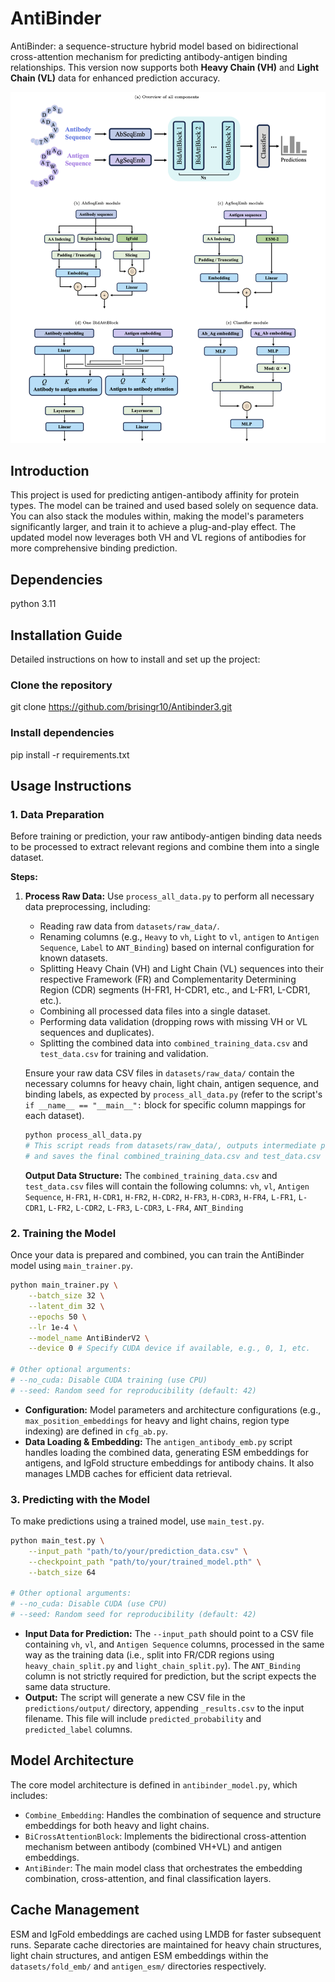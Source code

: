 # AntiBinder
AntiBinder: a sequence-structure hybrid model based on bidirectional cross-attention mechanism for predicting antibody-antigen binding relationships. This version now supports both **Heavy Chain (VH)** and **Light Chain (VL)** data for enhanced prediction accuracy.

![framework](./figures/model_all.png)

## Introduction
This project is used for predicting antigen-antibody affinity for protein types. The model can be trained and used based solely on sequence data. You can also stack the modules within, making the model's parameters significantly larger, and train it to achieve a plug-and-play effect. The updated model now leverages both VH and VL regions of antibodies for more comprehensive binding prediction.

## Dependencies
python 3.11

## Installation Guide
Detailed instructions on how to install and set up the project:

### Clone the repository
git clone https://github.com/brisingr10/Antibinder3.git

### Install dependencies
pip install -r requirements.txt

## Usage Instructions

### 1. Data Preparation
Before training or prediction, your raw antibody-antigen binding data needs to be processed to extract relevant regions and combine them into a single dataset.

**Steps:**

1.  **Process Raw Data:**
    Use `process_all_data.py` to perform all necessary data preprocessing, including:
    *   Reading raw data from `datasets/raw_data/`.
    *   Renaming columns (e.g., `Heavy` to `vh`, `Light` to `vl`, `antigen` to `Antigen Sequence`, `Label` to `ANT_Binding`) based on internal configuration for known datasets.
    *   Splitting Heavy Chain (VH) and Light Chain (VL) sequences into their respective Framework (FR) and Complementarity Determining Region (CDR) segments (H-FR1, H-CDR1, etc., and L-FR1, L-CDR1, etc.).
    *   Combining all processed data files into a single dataset.
    *   Performing data validation (dropping rows with missing VH or VL sequences and duplicates).
    *   Splitting the combined data into `combined_training_data.csv` and `test_data.csv` for training and validation.

    Ensure your raw data CSV files in `datasets/raw_data/` contain the necessary columns for heavy chain, light chain, antigen sequence, and binding labels, as expected by `process_all_data.py` (refer to the script's `if __name__ == "__main__":` block for specific column mappings for each dataset).

    ```bash
    python process_all_data.py
    # This script reads from datasets/raw_data/, outputs intermediate processed files to datasets/process_data/,
    # and saves the final combined_training_data.csv and test_data.csv to the datasets/ directory.
    ```

    **Output Data Structure:**
    The `combined_training_data.csv` and `test_data.csv` files will contain the following columns:
    `vh`, `vl`, `Antigen Sequence`,
    `H-FR1`, `H-CDR1`, `H-FR2`, `H-CDR2`, `H-FR3`, `H-CDR3`, `H-FR4`,
    `L-FR1`, `L-CDR1`, `L-FR2`, `L-CDR2`, `L-FR3`, `L-CDR3`, `L-FR4`,
    `ANT_Binding`

### 2. Training the Model
Once your data is prepared and combined, you can train the AntiBinder model using `main_trainer.py`.

```bash
python main_trainer.py \
    --batch_size 32 \
    --latent_dim 32 \
    --epochs 50 \
    --lr 1e-4 \
    --model_name AntiBinderV2 \
    --device 0 # Specify CUDA device if available, e.g., 0, 1, etc.

# Other optional arguments:
# --no_cuda: Disable CUDA training (use CPU)
# --seed: Random seed for reproducibility (default: 42)
```

*   **Configuration:** Model parameters and architecture configurations (e.g., `max_position_embeddings` for heavy and light chains, region type indexing) are defined in `cfg_ab.py`.
*   **Data Loading & Embedding:** The `antigen_antibody_emb.py` script handles loading the combined data, generating ESM embeddings for antigens, and IgFold structure embeddings for antibody chains. It also manages LMDB caches for efficient data retrieval.

### 3. Predicting with the Model
To make predictions using a trained model, use `main_test.py`.

```bash
python main_test.py \
    --input_path "path/to/your/prediction_data.csv" \
    --checkpoint_path "path/to/your/trained_model.pth" \
    --batch_size 64

# Other optional arguments:
# --no_cuda: Disable CUDA (use CPU)
# --seed: Random seed for reproducibility (default: 42)
```

*   **Input Data for Prediction:** The `--input_path` should point to a CSV file containing `vh`, `vl`, and `Antigen Sequence` columns, processed in the same way as the training data (i.e., split into FR/CDR regions using `heavy_chain_split.py` and `light_chain_split.py`). The `ANT_Binding` column is not strictly required for prediction, but the script expects the same data structure.
*   **Output:** The script will generate a new CSV file in the `predictions/output/` directory, appending `_results.csv` to the input filename. This file will include `predicted_probability` and `predicted_label` columns.

## Model Architecture
The core model architecture is defined in `antibinder_model.py`, which includes:
*   `Combine_Embedding`: Handles the combination of sequence and structure embeddings for both heavy and light chains.
*   `BiCrossAttentionBlock`: Implements the bidirectional cross-attention mechanism between antibody (combined VH+VL) and antigen embeddings.
*   `AntiBinder`: The main model class that orchestrates the embedding combination, cross-attention, and final classification layers.

## Cache Management
ESM and IgFold embeddings are cached using LMDB for faster subsequent runs. Separate cache directories are maintained for heavy chain structures, light chain structures, and antigen ESM embeddings within the `datasets/fold_emb/` and `antigen_esm/` directories respectively.